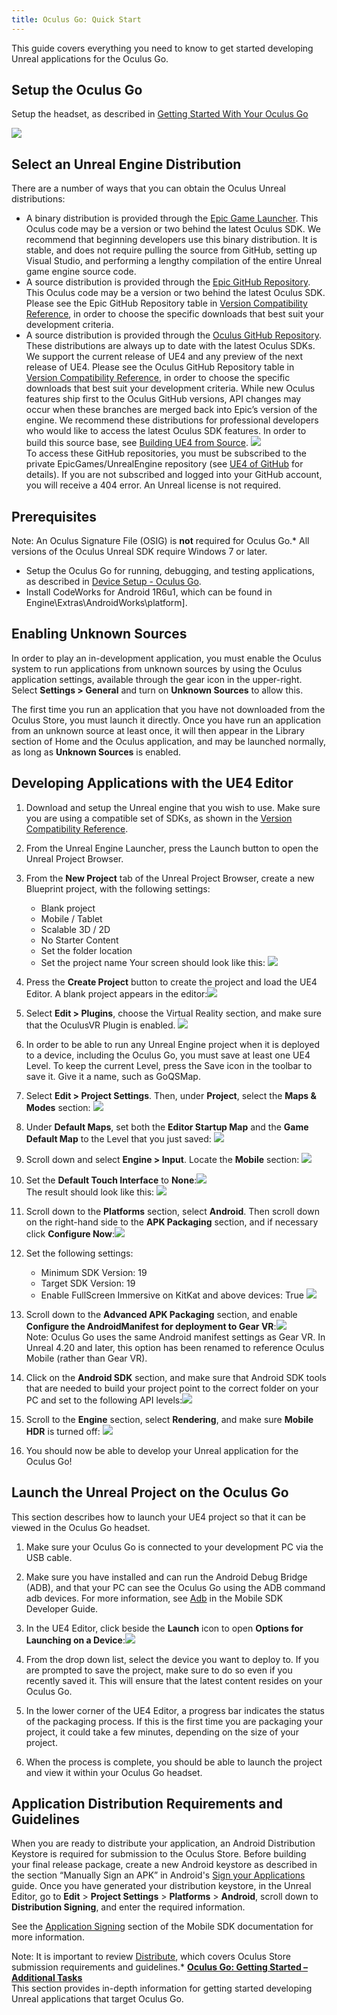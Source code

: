 ```yaml
---
title: Oculus Go: Quick Start
---
```

This guide covers everything you need to know to get started developing Unreal applications for the Oculus Go.

## Setup the Oculus Go

Setup the headset, as described in [Getting Started With Your Oculus Go](https://support.oculus.com/183135912238400/)

![](/images/documentation-unreal-latest-concepts-unreal-quick-start-guide-go-0.png)  
## Select an Unreal Engine Distribution

There are a number of ways that you can obtain the Oculus Unreal distributions:

* A binary distribution is provided through the [Epic Game Launcher](https://www.unrealengine.com/download?sessionInvalidated=true). This Oculus code may be a version or two behind the latest Oculus SDK. We recommend that beginning developers use this binary distribution. It is stable, and does not require pulling the source from GitHub, setting up Visual Studio, and performing a lengthy compilation of the entire Unreal game engine source code. 
* A source distribution is provided through the [Epic GitHub Repository](https://github.com/EpicGames). This Oculus code may be a version or two behind the latest Oculus SDK. Please see the Epic GitHub Repository table in [Version Compatibility Reference](/documentation/unreal/latest/concepts/unreal-compatibility-matrix/ "This section provides compatibility information for Oculus OVRPlugin and UE4 versions. To access these GitHub repositories, you must be subscribed to the private EpicGames/UnrealEngine repository. If you are not subscribed and logged into your GitHub account, you will get a 404 error. An Unreal license is not required."), in order to choose the specific downloads that best suit your development criteria. 
* A source distribution is provided through the [Oculus GitHub Repository](https://github.com/Oculus-VR/UnrealEngine.git). These distributions are always up to date with the latest Oculus SDKs. We support the current release of UE4 and any preview of the next release of UE4. Please see the Oculus GitHub Repository table in [Version Compatibility Reference](/documentation/unreal/latest/concepts/unreal-compatibility-matrix/ "This section provides compatibility information for Oculus OVRPlugin and UE4 versions. To access these GitHub repositories, you must be subscribed to the private EpicGames/UnrealEngine repository. If you are not subscribed and logged into your GitHub account, you will get a 404 error. An Unreal license is not required."), in order to choose the specific downloads that best suit your development criteria. While new Oculus features ship first to the Oculus GitHub versions, API changes may occur when these branches are merged back into Epic’s version of the engine. We recommend these distributions for professional developers who would like to access the latest Oculus SDK features. In order to build this source base, see [Building UE4 from Source](/documentation/unreal/latest/concepts/unreal-building-ue4-from-source/ "The following section describes how to download, compile, and launch UE4 from the Oculus GitHub repository using Visual Studio 2015 or 2017."). 
![](/images/documentation-unreal-latest-concepts-unreal-quick-start-guide-go-1.png)  
To access these GitHub repositories, you must be subscribed to the private EpicGames/UnrealEngine repository (see [UE4 of GitHub](https://www.unrealengine.com/ue4-on-github) for details). If you are not subscribed and logged into your GitHub account, you will receive a 404 error. An Unreal license is not required.

## Prerequisites

Note: An Oculus Signature File (OSIG) is **not** required for Oculus Go.* All versions of the Oculus Unreal SDK require Windows 7 or later.
* Setup the Oculus Go for running, debugging, and testing applications, as described in [ Device Setup - Oculus Go](/documentation/mobilesdk/latest/concepts/mobile-device-setup-go/).
* Install CodeWorks for Android 1R6u1, which can be found in Engine\Extras\AndroidWorks\platform].
## Enabling Unknown Sources

In order to play an in-development application, you must enable the Oculus system to run applications from unknown sources by using the Oculus application settings, available through the gear icon in the upper-right. Select **Settings > General** and turn on **Unknown Sources** to allow this. 

The first time you run an application that you have not downloaded from the Oculus Store, you must launch it directly. Once you have run an application from an unknown source at least once, it will then appear in the Library section of Home and the Oculus application, and may be launched normally, as long as **Unknown Sources** is enabled.

## Developing Applications with the UE4 Editor

1. Download and setup the Unreal engine that you wish to use. Make sure you are using a compatible set of SDKs, as shown in the [Version Compatibility Reference](/documentation/unreal/latest/concepts/unreal-compatibility-matrix/ "This section provides compatibility information for Oculus OVRPlugin and UE4 versions. To access these GitHub repositories, you must be subscribed to the private EpicGames/UnrealEngine repository. If you are not subscribed and logged into your GitHub account, you will get a 404 error. An Unreal license is not required.").
2. From the Unreal Engine Launcher, press the Launch button to open the Unreal Project Browser.
3. From the **New Project** tab of the Unreal Project Browser, create a new Blueprint project, with the following settings: 
	* Blank project
	* Mobile / Tablet
	* Scalable 3D / 2D
	* No Starter Content
	* Set the folder location
	* Set the project name
	 Your screen should look like this: ![](/images/documentation-unreal-latest-concepts-unreal-quick-start-guide-go-2.png)  

4. Press the **Create Project** button to create the project and load the UE4 Editor. A blank project appears in the editor:![](/images/documentation-unreal-latest-concepts-unreal-quick-start-guide-go-3.png)  

5. Select **Edit > Plugins**, choose the Virtual Reality section, and make sure that the OculusVR Plugin is enabled. ![](/images/documentation-unreal-latest-concepts-unreal-quick-start-guide-go-4.png)  

6. In order to be able to run any Unreal Engine project when it is deployed to a device, including the Oculus Go, you must save at least one UE4 Level. To keep the current Level, press the Save icon in the toolbar to save it. Give it a name, such as GoQSMap.
7. Select **Edit > Project Settings**. Then, under **Project**, select the **Maps & Modes** section: ![](/images/documentation-unreal-latest-concepts-unreal-quick-start-guide-go-5.png)  

8. Under **Default Maps**, set both the **Editor Startup Map** and the **Game Default Map** to the Level that you just saved: ![](/images/documentation-unreal-latest-concepts-unreal-quick-start-guide-go-6.png)  

9. Scroll down and select **Engine > Input**. Locate the **Mobile** section: ![](/images/documentation-unreal-latest-concepts-unreal-quick-start-guide-go-7.png)  

10. Set the **Default Touch Interface** to **None**:![](/images/documentation-unreal-latest-concepts-unreal-quick-start-guide-go-8.png)  
 The result should look like this: ![](/images/documentation-unreal-latest-concepts-unreal-quick-start-guide-go-9.png)  

11. Scroll down to the **Platforms** section, select **Android**. Then scroll down on the right-hand side to the **APK Packaging** section, and if necessary click **Configure Now**:![](/images/documentation-unreal-latest-concepts-unreal-quick-start-guide-go-10.png)  

12. Set the following settings:
	* Minimum SDK Version: 19
	* Target SDK Version: 19
	* Enable FullScreen Immersive on KitKat and above devices: True
	![](/images/documentation-unreal-latest-concepts-unreal-quick-start-guide-go-11.png)  

13.  Scroll down to the **Advanced APK Packaging** section, and enable **Configure the AndroidManifest for deployment to Gear VR**:![](/images/documentation-unreal-latest-concepts-unreal-quick-start-guide-go-12.png)  
Note: Oculus Go uses the same Android manifest settings as Gear VR. In Unreal 4.20 and later, this option has been renamed to reference Oculus Mobile (rather than Gear VR).
14. Click on the **Android SDK** section, and make sure that Android SDK tools that are needed to build your project point to the correct folder on your PC and set to the following API levels:![](/images/documentation-unreal-latest-concepts-unreal-quick-start-guide-go-13.png)  

15. Scroll to the **Engine** section, select **Rendering**, and make sure **Mobile HDR** is turned off: ![](/images/documentation-unreal-latest-concepts-unreal-quick-start-guide-go-14.png)  

16. You should now be able to develop your Unreal application for the Oculus Go!
## Launch the Unreal Project on the Oculus Go

This section describes how to launch your UE4 project so that it can be viewed in the Oculus Go headset.

1. Make sure your Oculus Go is connected to your development PC via the USB cable.
2. Make sure you have installed and can run the Android Debug Bridge (ADB), and that your PC can see the Oculus Go using the ADB command adb devices. For more information, see [Adb](/documentation/mobilesdk/latest/concepts/mobile-adb/) in the Mobile SDK Developer Guide.
3. In the UE4 Editor, click beside the **Launch** icon to open **Options for Launching on a Device**:![](/images/documentation-unreal-latest-concepts-unreal-quick-start-guide-go-15.png)  

4. From the drop down list, select the device you want to deploy to. If you are prompted to save the project, make sure to do so even if you recently saved it. This will ensure that the latest content resides on your Oculus Go.
5. In the lower corner of the UE4 Editor, a progress bar indicates the status of the packaging process. If this is the first time you are packaging your project, it could take a few minutes, depending on the size of your project.
6. When the process is complete, you should be able to launch the project and view it within your Oculus Go headset.
## Application Distribution Requirements and Guidelines

When you are ready to distribute your application, an Android Distribution Keystore is required for submission to the Oculus Store. Before building your final release package, create a new Android keystore as described in the section “Manually Sign an APK” in Android's [Sign your Applications](https://developer.android.com/tools/publishing/app-signing.html) guide. Once you have generated your distribution keystore, in the Unreal Editor, go to **Edit** > **Project Settings** > **Platforms** > **Android**, scroll down to **Distribution Signing**, and enter the required information.

See the [Application Signing](/documentation/mobilesdk/latest/concepts/mobile-submission-sig-file/) section of the Mobile SDK documentation for more information.

Note: It is important to review [Distribute](/distribute/), which covers Oculus Store submission requirements and guidelines.* **[Oculus Go: Getting Started – Additional Tasks](/documentation/unreal/latest/concepts/unreal-ide-guide-go/)**  
This section provides in-depth information for getting started developing Unreal applications that target Oculus Go.

